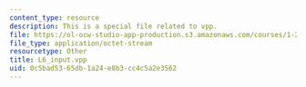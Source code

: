 ```yaml
---
content_type: resource
description: This is a special file related to vpp.
file: https://ol-ocw-studio-app-production.s3.amazonaws.com/courses/1-264j-database-internet-and-systems-integration-technologies-fall-2013/0c5bad5365db1a24e8b3cc4c5a2e3562_L6_input.vpp
file_type: application/octet-stream
resourcetype: Other
title: L6_input.vpp
uid: 0c5bad53-65db-1a24-e8b3-cc4c5a2e3562
---
```

